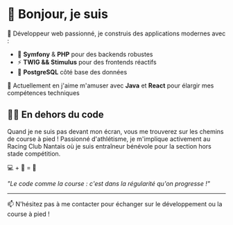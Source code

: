 # 👋 Bonjour, je suis <ton nom>

🚀 Développeur web passionné, je construis des applications modernes avec :
- 🎯 **Symfony** & **PHP** pour des backends robustes
- ⚡ **TWIG && Stimulus** pour des frontends réactifs
- 🐘 **PostgreSQL** côté base des données

🌱 Actuellement en j'aime m'amuser avec **Java** et **React** pour élargir mes compétences techniques

## 🏃‍♂️ En dehors du code

Quand je ne suis pas devant mon écran, vous me trouverez sur les chemins de course à pied ! Passionné d'athlétisme, je m'implique activement au Racing Club Nantais où je suis entraîneur bénévole pour la section hors stade compétition.

💻 + 👟 = 💝

*"Le code comme la course : c'est dans la régularité qu'on progresse !"*

---
📫 N'hésitez pas à me contacter pour échanger sur le développement ou la course à pied !
